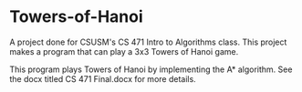 # Towers-of-Hanoi
A project done for CSUSM's CS 471 Intro to Algorithms class. This project makes a program that can play a 3x3 Towers of Hanoi game. 

This program plays Towers of Hanoi by implementing the A* algorithm.
See the docx titled CS 471 Final.docx for more details.
